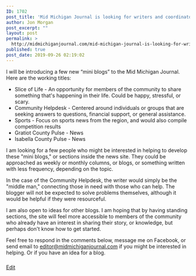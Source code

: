 ```yaml
---
ID: 1702
post_title: 'Mid Michigan Journal is looking for writers and coordinators for &#8220;mini blogs&#8221;'
author: Jon Morgan
post_excerpt: ""
layout: post
permalink: >
  http://midmichiganjournal.com/mid-michigan-journal-is-looking-for-writers-and-coordinators-for-mini-blogs
published: true
post_date: 2019-09-26 02:19:02
---
```

I will be introducing a few new “mini blogs” to the Mid Michigan Journal. Here are the working titles:
<ul>
 	<li>Slice of Life - An opportunity for members of the community to share something that's happening in their life. Could be happy, stressful, or scary.</li>
 	<li>Community Helpdesk - Centered around individuals or groups that are seeking answers to questions, financial support, or general assistance.</li>
 	<li>Sports - Focus on sports news from the region, and would also compile competition results</li>
 	<li>Gratiot County Pulse - News</li>
 	<li>Isabella County Pulse - News</li>
</ul>
I am looking for a few people who might be interested in helping to develop these "mini blogs," or sections inside the news site. They could be approached as weekly or monthly columns, or blogs, or something written with less frequency, depending on the topic.

In the case of the Community Helpdesk, the writer would simply be the "middle man," connecting those in need with those who can help. The blogger will not be expected to solve problems themselves, although it would be helpful if they were resourceful.

I am also open to ideas for other blogs. I am hoping that by having standing sections, the site will feel more accessible to members of the community who already have an interest in sharing their story, or knowledge, but perhaps don't know how to get started.

Feel free to respond in the comments below, message me on Facebook, or send email to <a href="mailto:editor@midmichiganjournal.com">editor@midmichiganjournal.com</a> if you might be interested in helping. Or if you have an idea for a blog.

###

<a href="https://docs.google.com/document/d/1Q3sDe5jynwdp5lITPWaN5n5k35hk9C9tRBn4I8zF5vw/edit?usp=sharing">Edit</a>